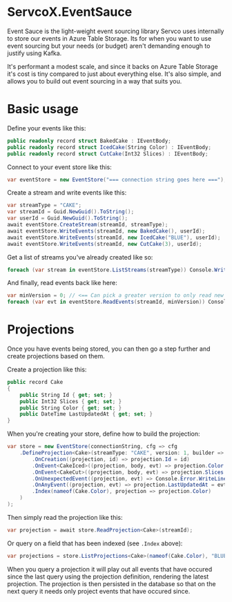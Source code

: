 # ServcoX.EventSauce
Event Sauce is the light-weight event sourcing library Servco uses internally to store our events in Azure Table Storage. 
Its for when you want to use event sourcing but your needs (or budget) aren't demanding enough to justify using Kafka. 

It's performant a modest scale, and since it backs on Azure Table Storage it's cost is tiny compared to just about 
everything else. It's also simple, and allows you to build out event sourcing in a way that suits you.

# Basic usage

Define your events like this:
```c#
public readonly record struct BakedCake : IEventBody;
public readonly record struct IcedCake(String Color) : IEventBody;
public readonly record struct CutCake(Int32 Slices) : IEventBody;
```

Connect to your event store like this:
```c#
var eventStore = new EventStore("=== connection string goes here ===");
```

Create a stream and write events like this:
```c#
var streamType = "CAKE";
var streamId = Guid.NewGuid().ToString();
var userId = Guid.NewGuid().ToString();
await eventStore.CreateStream(streamId, streamType);
await eventStore.WriteEvents(streamId, new BakedCake(), userId);
await eventStore.WriteEvents(streamId, new IcedCake("BLUE"), userId);
await eventStore.WriteEvents(streamId, new CutCake(3), userId);
```

Get a list of streams you've already created like so:
```c#
foreach (var stream in eventStore.ListStreams(streamType)) Console.WriteLine(stream.Id);
```

And finally, read events back like here:
```c#
var minVersion = 0; // <== Can pick a greater version to only read new events
foreach (var evt in eventStore.ReadEvents(streamId, minVersion)) Console.WriteLine(evt.Version + ": " + evt.Body);
```

# Projections
Once you have events being stored, you can then go a step further and create projections based on them.

Create a projection like this:
```c#
public record Cake
{
    public String Id { get; set; }
    public Int32 Slices { get; set; }
    public String Color { get; set; }
    public DateTime LastUpdatedAt { get; set; }
}
```

When you're creating your store, define how to build the projection:
```c#
var store = new EventStore(connectionString, cfg => cfg
    .DefineProjection<Cake>(streamType: "CAKE", version: 1, builder => builder
        .OnCreation((projection, id) => projection.Id = id)
        .OnEvent<CakeIced>((projection, body, evt) => projection.Color = body.Color)
        .OnEvent<CakeCut>((projection, body, evt) => projection.Slices += body.Slices)
        .OnUnexpectedEvent((projection, evt) => Console.Error.WriteLine($"Unexpected event ${evt.Type} encountered")) // Called for any event that doesn't have a specific handler
        .OnAnyEvent((projection, evt) => projection.LastUpdatedAt = evt.CreatedAt) // Called for all events - expected and unexpected
        .Index(nameof(Cake.Color), projection => projection.Color)
    )
);
```

Then simply read the projection like this:
```c#
var projection = await store.ReadProjection<Cake>(streamId);
```

Or query on a field that has been indexed (see `.Index` above):
```c#
var projections = store.ListProjections<Cake>(nameof(Cake.Color), "BLUE");
```

When you query a projection it will play out all events that have occured since the last query using the
projection definition, rendering the latest projection. The projection is then persisted in the database
so that on the next query it needs only project events that have occured since.